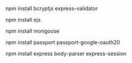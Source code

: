 npm install bcryptjs express-validator  

npm install ejs

npm install mongoose

npm install passport passport-google-oauth20

npm install express body-parser express-session                         

